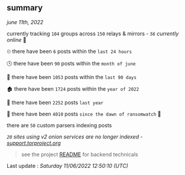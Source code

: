 
## summary
_june 11th, 2022_

currently tracking `104` groups across `150` relays & mirrors - _`56` currently online_ 📡

⏲ there have been `6` posts within the `last 24 hours`

🕓 there have been `90` posts within the `month of june`

📅 there have been `1053` posts within the `last 90 days`

🏚 there have been `1724` posts within the `year of 2022`

🚀 there have been `2252` posts `last year`

🦕 there have been `4010` posts `since the dawn of ransomwatch` 🐣

there are `50` custom parsers indexing posts

_`20` sites using v2 onion services are no longer indexed - [support.torproject.org](https://support.torproject.org/onionservices/v2-deprecation/)_

> see the project [README](https://github.com/jmousqueton/ransomwatch#readme) for backend technicals



Last update : _Saturday 11/06/2022 12:50:10 (UTC)_

